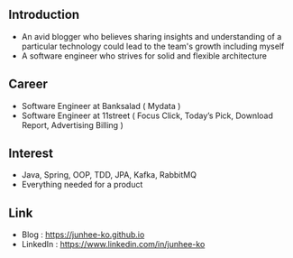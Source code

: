 ## Introduction

- An avid blogger who believes sharing insights and understanding of a particular technology could lead to the team's growth including myself
- A software engineer who strives for solid and flexible architecture

## Career

- Software Engineer at Banksalad ( Mydata )
- Software Engineer at 11street ( Focus Click, Today’s Pick, Download Report, Advertising Billing )

## Interest

- Java, Spring, OOP, TDD, JPA, Kafka, RabbitMQ
- Everything needed for a product

## Link

- Blog : https://junhee-ko.github.io
- LinkedIn : https://www.linkedin.com/in/junhee-ko
